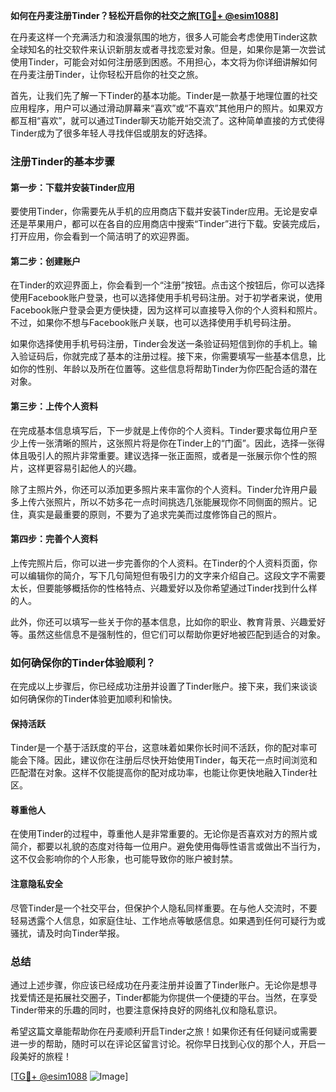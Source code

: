 **如何在丹麦注册Tinder？轻松开启你的社交之旅[[TG💪+ @esim1088](https://t.me/s/esim1088)]**

在丹麦这样一个充满活力和浪漫氛围的地方，很多人可能会考虑使用Tinder这款全球知名的社交软件来认识新朋友或者寻找恋爱对象。但是，如果你是第一次尝试使用Tinder，可能会对如何注册感到困惑。不用担心，本文将为你详细讲解如何在丹麦注册Tinder，让你轻松开启你的社交之旅。

首先，让我们先了解一下Tinder的基本功能。Tinder是一款基于地理位置的社交应用程序，用户可以通过滑动屏幕来“喜欢”或“不喜欢”其他用户的照片。如果双方都互相“喜欢”，就可以通过Tinder聊天功能开始交流了。这种简单直接的方式使得Tinder成为了很多年轻人寻找伴侣或朋友的好选择。

### 注册Tinder的基本步骤

#### 第一步：下载并安装Tinder应用

要使用Tinder，你需要先从手机的应用商店下载并安装Tinder应用。无论是安卓还是苹果用户，都可以在各自的应用商店中搜索“Tinder”进行下载。安装完成后，打开应用，你会看到一个简洁明了的欢迎界面。

#### 第二步：创建账户

在Tinder的欢迎界面上，你会看到一个“注册”按钮。点击这个按钮后，你可以选择使用Facebook账户登录，也可以选择使用手机号码注册。对于初学者来说，使用Facebook账户登录会更方便快捷，因为这样可以直接导入你的个人资料和照片。不过，如果你不想与Facebook账户关联，也可以选择使用手机号码注册。

如果你选择使用手机号码注册，Tinder会发送一条验证码短信到你的手机上。输入验证码后，你就完成了基本的注册过程。接下来，你需要填写一些基本信息，比如你的性别、年龄以及所在位置等。这些信息将帮助Tinder为你匹配合适的潜在对象。

#### 第三步：上传个人资料

在完成基本信息填写后，下一步就是上传你的个人资料。Tinder要求每位用户至少上传一张清晰的照片，这张照片将是你在Tinder上的“门面”。因此，选择一张得体且吸引人的照片非常重要。建议选择一张正面照，或者是一张展示你个性的照片，这样更容易引起他人的兴趣。

除了主照片外，你还可以添加更多照片来丰富你的个人资料。Tinder允许用户最多上传六张照片，所以不妨多花一点时间挑选几张能展现你不同侧面的照片。记住，真实是最重要的原则，不要为了追求完美而过度修饰自己的照片。

#### 第四步：完善个人资料

上传完照片后，你可以进一步完善你的个人资料。在Tinder的个人资料页面，你可以编辑你的简介，写下几句简短但有吸引力的文字来介绍自己。这段文字不需要太长，但要能够概括你的性格特点、兴趣爱好以及你希望通过Tinder找到什么样的人。

此外，你还可以填写一些关于你的基本信息，比如你的职业、教育背景、兴趣爱好等。虽然这些信息不是强制性的，但它们可以帮助你更好地被匹配到适合的对象。

### 如何确保你的Tinder体验顺利？

在完成以上步骤后，你已经成功注册并设置了Tinder账户。接下来，我们来谈谈如何确保你的Tinder体验更加顺利和愉快。

#### 保持活跃

Tinder是一个基于活跃度的平台，这意味着如果你长时间不活跃，你的配对率可能会下降。因此，建议你在注册后尽快开始使用Tinder，每天花一点时间浏览和匹配潜在对象。这样不仅能提高你的配对成功率，也能让你更快地融入Tinder社区。

#### 尊重他人

在使用Tinder的过程中，尊重他人是非常重要的。无论你是否喜欢对方的照片或简介，都要以礼貌的态度对待每一位用户。避免使用侮辱性语言或做出不当行为，这不仅会影响你的个人形象，也可能导致你的账户被封禁。

#### 注意隐私安全

尽管Tinder是一个社交平台，但保护个人隐私同样重要。在与他人交流时，不要轻易透露个人信息，如家庭住址、工作地点等敏感信息。如果遇到任何可疑行为或骚扰，请及时向Tinder举报。

### 总结

通过上述步骤，你应该已经成功在丹麦注册并设置了Tinder账户。无论你是想寻找爱情还是拓展社交圈子，Tinder都能为你提供一个便捷的平台。当然，在享受Tinder带来的乐趣的同时，也要注意保持良好的网络礼仪和隐私意识。

希望这篇文章能帮助你在丹麦顺利开启Tinder之旅！如果你还有任何疑问或需要进一步的帮助，随时可以在评论区留言讨论。祝你早日找到心仪的那个人，开启一段美好的旅程！

[[TG💪+ @esim1088](https://t.me/s/esim1088) ![Image](https://i.postimg.cc/4NQfJmqS/Snipaste-2025-05-13-00-14-12.png)]